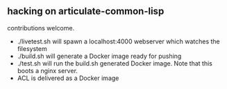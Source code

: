 hacking on articulate-common-lisp
---

contributions welcome.

* ./livetest.sh will spawn a localhost:4000 webserver which watches the filesystem
* ./build.sh will generate a Docker image ready for pushing
* ./test.sh will run the build.sh generated Docker image. Note that
  this boots a nginx server.
* ACL is delivered as a Docker image
